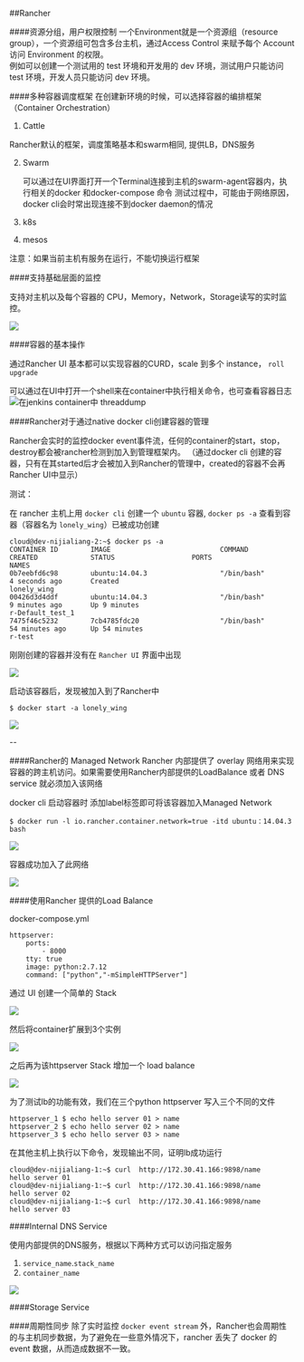 ##Rancher

####资源分组，用户权限控制
一个Environment就是一个资源组（resource group），一个资源组可包含多台主机，通过Access Control 来赋予每个 Account 访问 Environment 的权限。  
例如可以创建一个测试用的 test 环境和开发用的 dev 环境，测试用户只能访问 test 环境，开发人员只能访问 dev 环境。

####多种容器调度框架
在创建新环境的时候，可以选择容器的编排框架（Container Orchestration）  


1. Cattle 

Rancher默认的框架，调度策略基本和swarm相同, 提供LB，DNS服务

2. Swarm

	可以通过在UI界面打开一个Terminal连接到主机的swarm-agent容器内，执行相关的docker 和docker-compose 命令
	测试过程中，可能由于网络原因，docker cli会时常出现连接不到docker daemon的情况


3. k8s
4. mesos


注意：如果当前主机有服务在运行，不能切换运行框架


####支持基础层面的监控

支持对主机以及每个容器的 CPU，Memory，Network，Storage读写的实时监控。  

![](http://i.imgur.com/dm5sftI.png)


####容器的基本操作

通过Rancher UI 基本都可以实现容器的CURD，scale 到多个 instance， `roll upgrade` 

可以通过在UI中打开一个shell来在container中执行相关命令，也可查看容器日志
![在jenkins container中 threaddump](http://i.imgur.com/OsAjnDI.png)


####Rancher对于通过native docker cli创建容器的管理

Rancher会实时的监控docker event事件流，任何的container的start，stop，destroy都会被rancher检测到加入到管理框架内。
（通过docker cli 创建的容器，只有在其started后才会被加入到Rancher的管理中，created的容器不会再Rancher UI中显示）


测试：  

在 rancher 主机上用 `docker cli` 创建一个 `ubuntu` 容器, `docker ps -a` 查看到容器（容器名为 `lonely_wing`）已被成功创建  


	cloud@dev-nijialiang-2:~$ docker ps -a
	CONTAINER ID        IMAGE                           COMMAND                  CREATED             STATUS                   PORTS                                          NAMES
	0b7eebfd6c98        ubuntu:14.04.3                  "/bin/bash"              4 seconds ago       Created                                                                 lonely_wing
	00426d3d4ddf        ubuntu:14.04.3                  "/bin/bash"              9 minutes ago       Up 9 minutes                                                            r-Default_test_1
	7475f46c5232        7cb4785fdc20                    "/bin/bash"              54 minutes ago      Up 54 minutes                                                           r-test


刚刚创建的容器并没有在 `Rancher UI` 界面中出现   

![](http://i.imgur.com/1k0N4rY.png)


启动该容器后，发现被加入到了Rancher中

	$ docker start -a lonely_wing

![](http://i.imgur.com/NLx2o0G.png)

--

####Rancher的 Managed Network
Rancher 内部提供了 overlay 网络用来实现 容器的跨主机访问。如果需要使用Rancher内部提供的LoadBalance 或者 DNS service 就必须加入该网络

docker cli 启动容器时 添加label标签即可将该容器加入Managed Network

	$ docker run -l io.rancher.container.network=true -itd ubuntu：14.04.3 bash

![](http://i.imgur.com/4AV8VnY.png)

容器成功加入了此网络

![](http://i.imgur.com/Sqs9nBt.png)

####使用Rancher 提供的Load Balance


docker-compose.yml
	
	httpserver:
	    ports:
	        - 8000
	    tty: true
	    image: python:2.7.12
	    command: ["python","-mSimpleHTTPServer"]


通过 UI 创建一个简单的 Stack

![](http://i.imgur.com/ZP7AHEq.png)

然后将container扩展到3个实例

![](http://i.imgur.com/f2AE4Un.png)

之后再为该httpserver Stack 增加一个 load balance

![](http://i.imgur.com/lRvJmhK.png)

为了测试lb的功能有效，我们在三个python httpserver 写入三个不同的文件

	httpserver_1 $ echo hello server 01 > name
	httpserver_2 $ echo hello server 02 > name
	httpserver_3 $ echo hello server 03 > name

在其他主机上执行以下命令，发现输出不同，证明lb成功运行

	cloud@dev-nijialiang-1:~$ curl  http://172.30.41.166:9898/name
	hello server 01
	cloud@dev-nijialiang-1:~$ curl  http://172.30.41.166:9898/name
	hello server 02
	cloud@dev-nijialiang-1:~$ curl  http://172.30.41.166:9898/name
	hello server 03


####Internal DNS Service

使用内部提供的DNS服务，根据以下两种方式可以访问指定服务

1. `service_name`.`stack_name`
2. `container_name`

![](http://i.imgur.com/YganLy8.png)


####Storage Service


####周期性同步
除了实时监控 `docker event stream` 外，Rancher也会周期性的与主机同步数据，为了避免在一些意外情况下，rancher 丢失了 docker 的 event 数据，从而造成数据不一致。




